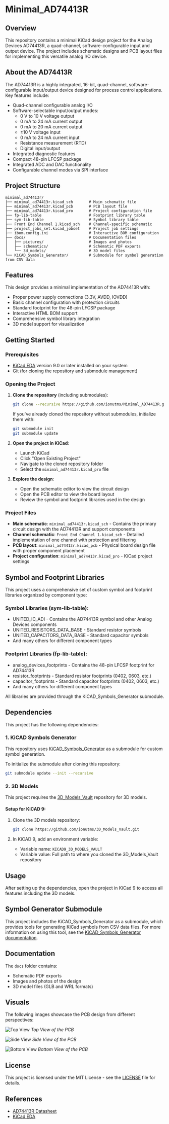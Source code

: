 # Minimal_AD74413R

## Overview

This repository contains a minimal KiCad design project for the Analog Devices AD74413R, a quad-channel, software-configurable input and output device. The project includes schematic designs and PCB layout files for implementing this versatile analog I/O device.

## About the AD74413R

The AD74413R is a highly integrated, 16-bit, quad-channel, software-configurable input/output device designed for process control applications. Key features include:

- Quad-channel configurable analog I/O
- Software-selectable input/output modes:
  - 0 V to 10 V voltage output
  - 0 mA to 24 mA current output
  - 0 mA to 20 mA current output
  - ±10 V voltage input
  - 0 mA to 24 mA current input
  - Resistance measurement (RTD)
  - Digital input/output
- Integrated diagnostic features
- Compact 48-pin LFCSP package
- Integrated ADC and DAC functionality
- Configurable channel modes via SPI interface

## Project Structure

```
minimal_ad74413r/
├── minimal_ad74413r.kicad_sch       # Main schematic file
├── minimal_ad74413r.kicad_pcb       # PCB layout file
├── minimal_ad74413r.kicad_pro       # Project configuration file
├── fp-lib-table                     # Footprint library table
├── sym-lib-table                    # Symbol library table
├── Front End Channel 1.kicad_sch    # Channel-specific schematic
├── project_jobs_set.kicad_jobset    # Project job settings
├── ibom.config.ini                  # Interactive BOM configuration
├── docs/                            # Documentation files
│   ├── pictures/                    # Images and photos
│   ├── schematics/                  # Schematic PDF exports
│   └── 3d_models/                   # 3D model files
└── KiCAD_Symbols_Generator/         # Submodule for symbol generation from CSV data
```

## Features

This design provides a minimal implementation of the AD74413R with:

- Proper power supply connections (3.3V, AVDD, IOVDD)
- Basic channel configuration with protection circuits
- Standard footprint for the 48-pin LFCSP package
- Interactive HTML BOM support
- Comprehensive symbol library integration
- 3D model support for visualization

## Getting Started

### Prerequisites

- [KiCad EDA](https://www.kicad.org/) version 9.0 or later installed on your system
- Git (for cloning the repository and submodule management)

### Opening the Project

1. **Clone the repository** (including submodules):
   ```bash
   git clone --recursive https://github.com/ionutms/Minimal_AD74413R.git
   ```
   
   If you've already cloned the repository without submodules, initialize them with:
   ```bash
   git submodule init
   git submodule update
   ```

2. **Open the project in KiCad**:
   - Launch KiCad
   - Click "Open Existing Project"
   - Navigate to the cloned repository folder
   - Select the `minimal_ad74413r.kicad_pro` file

3. **Explore the design**:
   - Open the schematic editor to view the circuit design
   - Open the PCB editor to view the board layout
   - Review the symbol and footprint libraries used in the design

### Project Files

- **Main schematic**: `minimal_ad74413r.kicad_sch` - Contains the primary circuit design with the AD74413R and support components
- **Channel schematic**: `Front End Channel 1.kicad_sch` - Detailed implementation of one channel with protection and filtering
- **PCB layout**: `minimal_ad74413r.kicad_pcb` - Physical board design file with proper component placement
- **Project configuration**: `minimal_ad74413r.kicad_pro` - KiCad project settings

## Symbol and Footprint Libraries

This project uses a comprehensive set of custom symbol and footprint libraries organized by component type:

### Symbol Libraries (sym-lib-table):
- UNITED_IC_ADI - Contains the AD74413R symbol and other Analog Devices components
- UNITED_RESISTORS_DATA_BASE - Standard resistor symbols
- UNITED_CAPACITORS_DATA_BASE - Standard capacitor symbols
- And many others for different component types

### Footprint Libraries (fp-lib-table):
- analog_devices_footprints - Contains the 48-pin LFCSP footprint for AD74413R
- resistor_footprints - Standard resistor footprints (0402, 0603, etc.)
- capacitor_footprints - Standard capacitor footprints (0402, 0603, etc.)
- And many others for different component types

All libraries are provided through the KiCAD_Symbols_Generator submodule.

## Dependencies

This project has the following dependencies:

### 1. KiCAD Symbols Generator

This repository uses [KiCAD_Symbols_Generator](https://github.com/ionutms/KiCAD_Symbols_Generator) as a submodule for custom symbol generation.

To initialize the submodule after cloning this repository:

```bash
git submodule update --init --recursive
```

### 2. 3D Models

This project requires the [3D_Models_Vault](https://github.com/ionutms/3D_Models_Vault) repository for 3D models.

#### Setup for KiCAD 9:

1. Clone the 3D models repository:
   ```bash
   git clone https://github.com/ionutms/3D_Models_Vault.git
   ```

2. In KiCAD 9, add an environment variable:
   - Variable name: `KICAD9_3D_MODELS_VAULT`
   - Variable value: Full path to where you cloned the 3D_Models_Vault repository

## Usage

After setting up the dependencies, open the project in KiCad 9 to access all features including the 3D models.

## Symbol Generator Submodule

This project includes the KiCAD_Symbols_Generator as a submodule, which provides tools for generating KiCad symbols from CSV data files. For more information on using this tool, see the [KiCAD_Symbols_Generator documentation](minimal_ad74413r/KiCAD_Symbols_Generator/README.md).

## Documentation

The `docs` folder contains:
- Schematic PDF exports
- Images and photos of the design
- 3D model files (GLB and WRL formats)

## Visuals

The following images showcase the PCB design from different perspectives:

![Top View](minimal_ad74413r/docs/pictures/2_minimal_ad74413r_top.png)
*Top View of the PCB*

![Side View](minimal_ad74413r/docs/pictures/1_minimal_ad74413r_side.png)
*Side View of the PCB*

![Bottom View](minimal_ad74413r/docs/pictures/3_minimal_ad74413r_bottom.png)
*Bottom View of the PCB*

## License

This project is licensed under the MIT License - see the [LICENSE](LICENSE) file for details.

## References

- [AD74413R Datasheet](https://www.analog.com/media/en/technical-documentation/data-sheets/ad74413r.pdf)
- [KiCad EDA](https://www.kicad.org/)